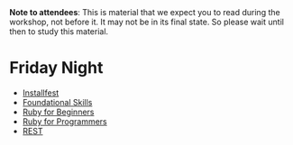 <div class="alert alert-info">
<strong>Note to attendees</strong>: This is material that we expect you to read during the workshop, not before it.  It may not be in its final state. So please wait until then to study this material.
</div>

# Friday Night


* [Installfest](ruby_from_scratch)
* [Foundational Skills](/workshop/foundational_skills)
* [Ruby for Beginners](/workshop/ruby_for_beginners)
* [Ruby for Programmers](/workshop/ruby_for_programmers)
* [REST](/workshop/rest)

